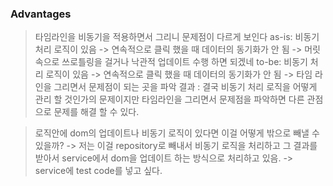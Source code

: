 ### Advantages

> 타임라인을 비동기을 적용하면서 그리니 문제점이 다르게 보인다
> as-is: 비동기 처리 로직이 있음 -> 연속적으로 클릭 했을 때 데이터의 동기화가 안 됨 -> 머릿속으로 쓰로틀링을 걸거나 낙관적 업데이트 수행 하면 되겠네
> to-be: 비동기 처리 로직이 있음 -> 연속적으로 클릭 했을 때 데이터의 동기화가 안 됨 -> 타임 라인을 그리면서 문제점이 되는 곳을 파악
> 결과 : 결국 비동기 처리 로직을 어떻게 관리 할 것인가의 문제이지만 타임라인을 그리면서 문제점을 파악하면 다른 관점으로 문제를 해결 할 수 있다.

> 로직안에 dom의 업데이트나 비동기 로직이 있다면 이걸 어떻게 밖으로 빼낼 수 있을까?
> -> 저는 이걸 repository로 빼내서 비동기 로직을 처리하고 그 결과를 받아서 service에서 dom을 업데이트 하는 방식으로 처리하고 있음.
>   -> service에 test code를 넣고 싶다.
